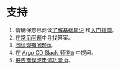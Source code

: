<!-- TRANSLATED by md-translate -->
# 支持

1. 请确保您已阅读[了解基础知识](understand_the_basics.md) 和[入门指南](getting_started.md)。
2. 在[常见问题](faq.md)中寻找答案。
3. [阅读现有问题⧉](https://github.com/argoproj/argo-cd/issues)。
4. 在 [Argo CD Slack 频道⧉](https://argoproj.github.io/community/join-slack) 中提问。
5. [报告错误或申请功能 ⧉](https://github.com/argoproj/argo-cd/issues/new/choose)。
